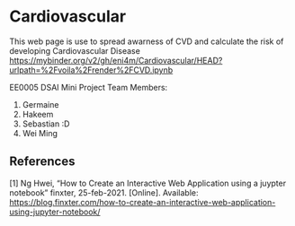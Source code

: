 # Cardiovascular
This web page is use to spread awarness of CVD and calculate the risk of developing Cardiovascular Disease
https://mybinder.org/v2/gh/eni4m/Cardiovascular/HEAD?urlpath=%2Fvoila%2Frender%2FCVD.ipynb

EE0005 DSAI Mini Project
Team Members:
1. Germaine 
2. Hakeem
3. Sebastian :D
4. Wei Ming

## References
[1] Ng Hwei, “How to Create an Interactive Web Application using a juypter notebook” finxter, 25-feb-2021. [Online]. Available: https://blog.finxter.com/how-to-create-an-interactive-web-application-using-jupyter-notebook/
